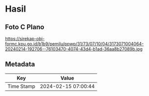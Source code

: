 # Hasil

## Foto C Plano

https://sirekap-obj-formc.kpu.go.id/b1b9/pemilu/ppwp/31/73/07/10/04/3173071004064-20240214-192706--76103470-4074-43d4-b1ad-36aa8b27089b.jpg


## Metadata

| Key        | Value               |
| ---------- | ------------------- |
| Time Stamp | 2024-02-15 07:00:44 |



